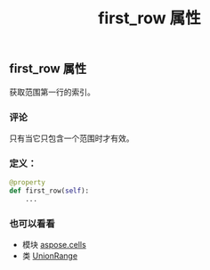 ﻿---
title: first_row 属性
second_title: Aspose.Cells for Python via .NET API 参考文献
description:
type: docs
weight: 160
url: /zh/python-net/aspose.cells/unionrange/first_row/
is_root: false
---
## first_row 属性

获取范围第一行的索引。

### 评论

只有当它只包含一个范围时才有效。
### 定义：
```python
@property
def first_row(self):
    ...
```

### 也可以看看
* 模块 [aspose.cells](../../)
* 类 [UnionRange](/cells/zh/python-net/aspose.cells/unionrange)
